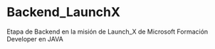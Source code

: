 # Backend_LaunchX
Etapa de Backend en la misión de Launch_X de Microsoft 
Formación Developer en JAVA 
